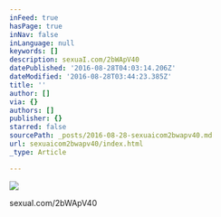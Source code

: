 ```yaml
---
inFeed: true
hasPage: true
inNav: false
inLanguage: null
keywords: []
description: sexuaI.com/2bWApV40
datePublished: '2016-08-28T04:03:14.206Z'
dateModified: '2016-08-28T03:44:23.385Z'
title: ''
author: []
via: {}
authors: []
publisher: {}
starred: false
sourcePath: _posts/2016-08-28-sexuaicom2bwapv40.md
url: sexuaicom2bwapv40/index.html
_type: Article

---
```

![](https://the-grid-user-content.s3-us-west-2.amazonaws.com/c6a4f4a3-ddd8-4e94-8532-bbdc9c1b4c45.jpg)

sexuaI.com/2bWApV40